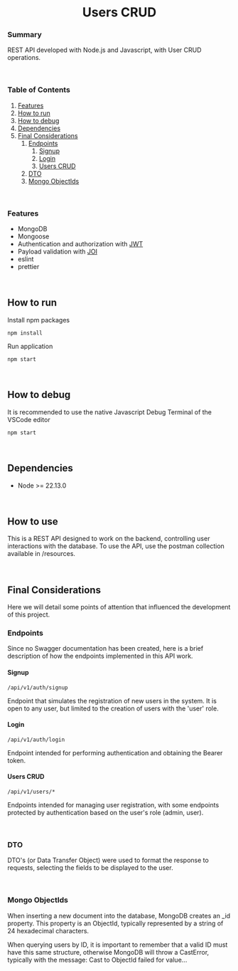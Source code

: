 <h1 align="center"><strong>Users CRUD</strong></h1>

### Summary

REST API developed with Node.js and Javascript, with User CRUD operations.

&nbsp;

### Table of Contents

1. [Features](#features)
1. [How to run](#how-to-run)
1. [How to debug](#how-to-debug)
1. [Dependencies](#dependencies)
1. [Final Considerations](#final-considerations)
   1. [Endpoints](#endpoints)
      1. [Signup](#signup)
      1. [Login](#login)
      1. [Users CRUD](#users-crud)
   1. [DTO](#dto)
   1. [Mongo ObjectIds](#mongo-objectids)

&nbsp;

### Features

- MongoDB
- Mongoose
- Authentication and authorization with [JWT](https://www.npmjs.com/package/jsonwebtoken)
- Payload validation with [JOI](https://www.npmjs.com/package/joi)
- eslint
- prettier

&nbsp;

## **How to run**

Install npm packages

```
npm install
```

Run application

```
npm start
```

&nbsp;

## **How to debug**

It is recommended to use the native Javascript Debug Terminal of the VSCode editor

```
npm start
```

&nbsp;

## **Dependencies**

- Node >= 22.13.0

&nbsp;

## **How to use**

This is a REST API designed to work on the backend, controlling user interactions with the database. To use the API, use the postman collection available in /resources.

&nbsp;

## **Final Considerations**

Here we will detail some points of attention that influenced the development of this project.

### Endpoints

Since no Swagger documentation has been created, here is a brief description of how the endpoints implemented in this API work.

#### Signup

`/api/v1/auth/signup`

Endpoint that simulates the registration of new users in the system. It is open to any user, but limited to the creation of users with the 'user' role.

#### Login

`/api/v1/auth/login`

Endpoint intended for performing authentication and obtaining the Bearer token.

#### Users CRUD

`/api/v1/users/*`

Endpoints intended for managing user registration, with some endpoints protected by authentication based on the user's role (admin, user).

&nbsp;

### DTO

DTO's (or Data Transfer Object) were used to format the response to requests, selecting the fields to be displayed to the user.

&nbsp;

### Mongo ObjectIds

When inserting a new document into the database, MongoDB creates an \_id property. This property is an ObjectId, typically represented by a string of 24 hexadecimal characters.

When querying users by ID, it is important to remember that a valid ID must have this same structure, otherwise MongoDB will throw a CastError, typically with the message: Cast to ObjectId failed for value...

